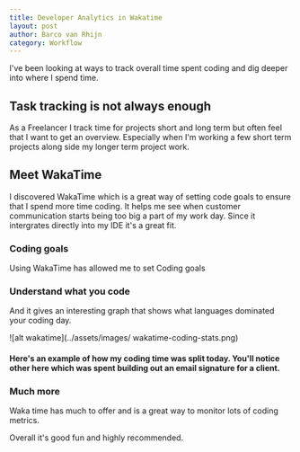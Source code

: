 ```yaml
---
title: Developer Analytics in Wakatime
layout: post
author: Barco van Rhijn
category: Workflow
---
```


I've been looking at ways to track overall time spent coding and dig deeper into where I spend time. 

## Task tracking is not always enough
As a Freelancer I track time for projects short and long term but often feel that I want to get an overview. Especially when I'm working a few short term projects along side my longer term project work.

## Meet WakaTime
I discovered WakaTime which is a great way of setting code goals to ensure that I spend more time coding. It helps me see when customer communication starts being too big a part of my work day. Since it intergrates directly into my IDE it's a great fit.

### Coding goals
Using WakaTime has allowed me to set Coding goals 

### Understand what you code
And it gives an interesting graph that shows what languages dominated your coding day.

![alt wakatime](../assets/images/
wakatime-coding-stats.png)
#### Here's an example of how my coding time was split today. You'll notice other here which was spent building out an email signature for a client.

### Much more
Waka time has much to offer and is a great way to monitor lots of coding metrics.

Overall it's good fun and highly recommended.